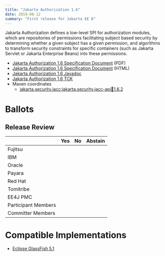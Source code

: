 ```yaml
---
title: "Jakarta Authorization 1.6"
date: 2019-08-12
summary: "First release for Jakarta EE 8"
---
```

Jakarta Authorization defines a low-level SPI for authorization modules, which are repositories of permissions 
facilitating subject based security by determining whether a given subject has a given permission, and algorithms
to transform security constraints for specific containers (such as Jakarta Servlet or Jakarta Enterprise Beans) into 
these permissions.

* [Jakarta Authorization 1.6 Specification Document](./authorization-spec-1.6.pdf) (PDF)
* [Jakarta Authorization 1.6 Specification Document](./authorization-spec-1.6.html) (HTML)
* [Jakarta Authorization 1.6 Javadoc](./apidocs)
* [Jakarta Authorization 1.6 TCK](https://download.eclipse.org/ee4j/jakartaee-tck/jakartaee8-eftl/promoted/eclipse-authorization-tck-1.5.0.zip)
* Maven coordinates
  * [jakarta.security.jacc:jakarta.security.jacc-api:jar:1.6.2](https://search.maven.org/artifact/jakarta.security.jacc/jakarta.security.jacc-api/1.6.2/jar)

# Ballots

## Release Review


|                       |  Yes    | No      | Abstain  |
|-----------------------|---------|---------|----------|
|Fujitsu                |         |         |          |
|IBM                    |         |         |          |
|Oracle                 |         |         |          |
|Payara                 |         |         |          |
|Red Hat                |         |         |          |
|Tomitribe              |         |         |          |
|EE4J PMC               |         |         |          |
|Participant Members    |         |         |          |
|Committer Members      |         |         |          |


# Compatible Implementations

* [Eclipse GlassFish 5.1](https://eclipse-ee4j.github.io/glassfish)